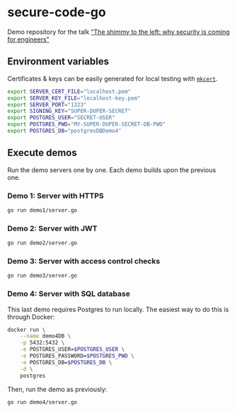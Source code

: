 # secure-code-go
Demo repository for the talk ["The shimmy to the left: why security is coming for engineers"](https://www.gophercon.co.uk/schedule/)

## Environment variables
Certificates & keys can be easily generated for local testing with [`mkcert`](https://github.com/FiloSottile/mkcert). 

```bash
export SERVER_CERT_FILE="localhost.pem"
export SERVER_KEY_FILE="localhost-key.pem"
export SERVER_PORT="1323"
export SIGNING_KEY="SUPER-DUPER-SECRET"
export POSTGRES_USER="SECRET-USER"
export POSTGRES_PWD="MY-SUPER-DUPER-SECRET-DB-PWD"
export POSTGRES_DB="postgresDBDemo4"
```

## Execute demos
Run the demo servers one by one. Each demo builds upon the previous one.

### Demo 1: Server with HTTPS
```bash
go run demo1/server.go
```

### Demo 2: Server with JWT
```bash
go run demo2/server.go
```

### Demo 3: Server with access control checks
```bash
go run demo3/server.go
```
### Demo 4: Server with SQL database
This last demo requires Postgres to run locally. The easiest way to do this is through Docker: 
```bash 
docker run \
    --name demo4DB \
    -p 5432:5432 \
    -e POSTGRES_USER=$POSTGRES_USER \
    -e POSTGRES_PASSWORD=$POSTGRES_PWD \
    -e POSTGRES_DB=$POSTGRES_DB \
    -d \
    postgres
```

Then, run the demo as previously: 
```bash
go run demo4/server.go
```